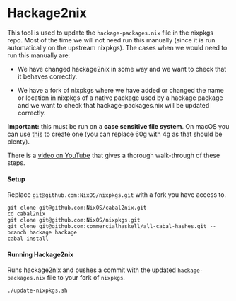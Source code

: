 # Hackage2nix

This tool is used to update the `hackage-packages.nix` file in the nixpkgs repo.
Most of the time we will not need run this manually (since it is run automatically
on the upstream nixpkgs).  The cases when we would need to run this manually are:

* We have changed hackage2nix in some way and we want to check that it
behaves correctly.

* We have a fork of nixpkgs where we have added or changed
the name or location in nixpkgs of a native package used by a hackage package
and we want to check that hackage-packages.nix will be updated correctly.

**Important:** this must be run on a **case sensitive file system**.
On macOS you can use [this](https://gist.github.com/dixson3/8360571) to create one
(you can replace 60g with 4g as that should be plenty).

There is a [video on YouTube](https://www.youtube.com/watch?v=qX0mgtSm360)
that gives a thorough walk-through of these steps.

#### Setup
Replace `git@github.com:NixOS/nixpkgs.git` with a fork you have access to.
```
git clone git@github.com:NixOS/cabal2nix.git
cd cabal2nix
git clone git@github.com:NixOS/nixpkgs.git
git clone git@github.com:commercialhaskell/all-cabal-hashes.git --branch hackage hackage
cabal install
```

#### Running Hackage2nix
Runs hackage2nix and pushes a commit with the updated `hackage-packages.nix`
file to your fork of `nixpkgs`.
```
./update-nixpkgs.sh
```
